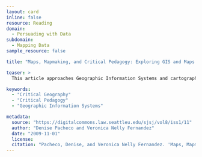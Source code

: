 ```yaml
---
layout: card
inline: false
resource: Reading 
domain:
  - Persuading with Data
subdomain:
  - Mapping Data
sample_resource: false

title: "Maps, Mapmaking, and Critical Pedagogy: Exploring GIS and Maps as a Teaching Tool for Social Change"

teaser: >
  This article approaches Geographic Information Systems and cartography from the perspective of critical pedagogy, and explores how maps can used as instruments of social change and tools of data-based advocacy. 

keywords:
  - "Critical Geography"
  - "Critical Pedagogy"
  - "Geographic Information Systems"

metadata:
  source: "https://digitalcommons.law.seattleu.edu/sjsj/vol8/iss1/11"
  author: "Denise Pacheco and Veronica Nelly Fernandez"
  date: "2009-11-01"
  license: 
  citation: "Pacheco, Denise, and Veronica Nelly Fernandez. 'Maps, Mapmaking, and Critical Pedagogy: Exploring GIS and Maps as a Teaching Tool for Social Change.' Seattle Journal for Social Justice, vol. 8, 2009, pp. 273-302. https://digitalcommons.law.seattleu.edu/sjsj/vol8/iss1/11.  "
---
```

